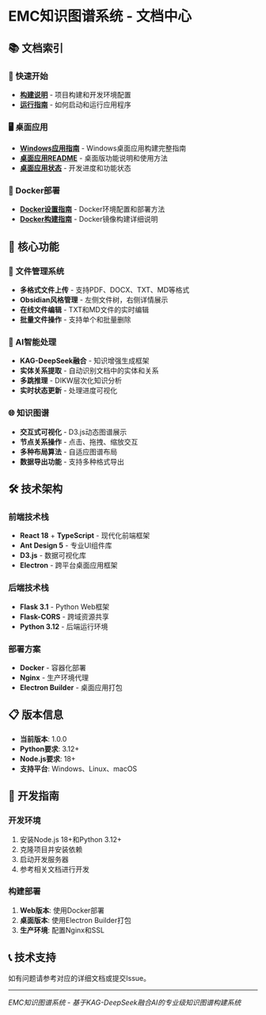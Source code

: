 # EMC知识图谱系统 - 文档中心

## 📚 文档索引

### 🚀 快速开始
- **[构建说明](BUILD_INSTRUCTIONS.md)** - 项目构建和开发环境配置
- **[运行指南](RUN_APP.md)** - 如何启动和运行应用程序

### 🖥️ 桌面应用
- **[Windows应用指南](WINDOWS_APP_GUIDE.md)** - Windows桌面应用构建完整指南
- **[桌面应用README](README_DESKTOP.md)** - 桌面版功能说明和使用方法
- **[桌面应用状态](desktop-app-status.md)** - 开发进度和功能状态

### 🐳 Docker部署
- **[Docker设置指南](DOCKER_SETUP.md)** - Docker环境配置和部署方法
- **[Docker构建指南](DOCKER_BUILD_GUIDE.md)** - Docker镜像构建详细说明

## 🎯 核心功能

### 📁 文件管理系统
- **多格式文件上传** - 支持PDF、DOCX、TXT、MD等格式
- **Obsidian风格管理** - 左侧文件树，右侧详情展示
- **在线文件编辑** - TXT和MD文件的实时编辑
- **批量文件操作** - 支持单个和批量删除

### 🤖 AI智能处理
- **KAG-DeepSeek融合** - 知识增强生成框架
- **实体关系提取** - 自动识别文档中的实体和关系
- **多跳推理** - DIKW层次化知识分析
- **实时状态更新** - 处理进度可视化

### 🌐 知识图谱
- **交互式可视化** - D3.js动态图谱展示
- **节点关系操作** - 点击、拖拽、缩放交互
- **多种布局算法** - 自适应图谱布局
- **数据导出功能** - 支持多种格式导出

## 🛠️ 技术架构

### 前端技术栈
- **React 18** + **TypeScript** - 现代化前端框架
- **Ant Design 5** - 专业UI组件库
- **D3.js** - 数据可视化库
- **Electron** - 跨平台桌面应用框架

### 后端技术栈
- **Flask 3.1** - Python Web框架
- **Flask-CORS** - 跨域资源共享
- **Python 3.12** - 后端运行环境

### 部署方案
- **Docker** - 容器化部署
- **Nginx** - 生产环境代理
- **Electron Builder** - 桌面应用打包

## 📋 版本信息

- **当前版本**: 1.0.0
- **Python要求**: 3.12+
- **Node.js要求**: 18+
- **支持平台**: Windows、Linux、macOS

## 🤝 开发指南

### 开发环境
1. 安装Node.js 18+和Python 3.12+
2. 克隆项目并安装依赖
3. 启动开发服务器
4. 参考相关文档进行开发

### 构建部署
1. **Web版本**: 使用Docker部署
2. **桌面版本**: 使用Electron Builder打包
3. **生产环境**: 配置Nginx和SSL

## 📞 技术支持

如有问题请参考对应的详细文档或提交Issue。

---

*EMC知识图谱系统 - 基于KAG-DeepSeek融合AI的专业级知识图谱构建系统*